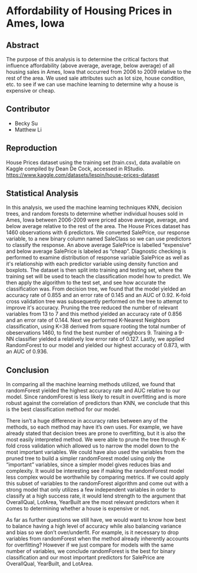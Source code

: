 # Affordability of Housing Prices in Ames, Iowa
## Abstract
The purpose of this analysis is to determine the critical factors that influence affordability (above average, average, below average) of all housing sales in Ames, Iowa that occurred from 2006 to 2009 relative to the rest of the area. We used sale attributes such as lot size, house condition, etc. to see if we can use machine learning to determine why a house is expensive or cheap.

## Contributor
* Becky Su
* Matthew Li

## Reproduction
House Prices dataset using the training set (train.csv), data available on Kaggle compiled by Dean De Cock, accessed in RStudio.
https://www.kaggle.com/datasets/lespin/house-prices-dataset

## Statistical Analysis
In this analysis, we used the machine learning techniques KNN, decision trees, and random forests to determine whether individual houses sold in Ames, Iowa between 2006-2009 were priced above average, average, and below average relative to the rest of the area. The House Prices dataset has 1460 observations with 6 predictors. We converted SalePrice, our response variable, to a new binary column named SaleClass so we can use predictors to classify the response. An above average SalePrice is labelled “expensive” and below average SalePrice is labeled as “cheap”. Diagnostic checking is performed to examine distribution of response variable SalePrice as well as it's relationship with each predictor variable using density function and boxplots. The dataset is then split into training and testing set, where the training set will be used to teach the classification model how to predict. We then apply the algorithm to the test set, and see how accurate the classification was. From decision tree, we found that the model yielded an accuracy rate of 0.855 and an error rate of 0.145 and an AUC of 0.92. K-fold cross validation tree was subsequently performed on the tree to attempt to improve it's accuracy. Pruning the tree reduced the number of relevant variables from 13 to 7 and this method yielded an accuracy rate of 0.856 and an error rate of 0.144. Next we performed K-Nearest Neighbors classification, using K=38 derived from square rooting the total number of obeservations 1460, to find the best number of neighbors 9. Training a 9-NN classifier yielded a relatively low error rate of 0.127. Lastly, we applied RandomForest to our model and yielded our highest accuracy of 0.873, with an AUC of 0.936.

## Conclusion
In comparing all the machine learning methods utilized, we found that randomForest yielded the highest accuracy rate and AUC relative to our model. Since randomForest is less likely to result in overfitting and is more robust against the correlation of predictors than KNN, we conclude that this is the best classification method for our model. 

There isn’t a huge difference in accuracy rates between any of the methods, so each method may have it’s own uses. For example, we have already stated that decision trees are prone to overfitting, but it is also the most easily interpreted method. We were able to prune the tree through K-fold cross validation which allowed us to narrow the model down to the most important variables. We could have also used the variables from the pruned tree to build a simpler randomForest model using only the “important” variables, since a simpler model gives reduces bias and complexity. It would be interesting see if making the randomForest model less complex would be worthwhile by comparing metrics. If we could apply this subset of variables to the randomForest algorithm and come out with a strong model that only utilizes a few independent variables in order to classify at a high success rate, it would lend strength to the argument that OverallQual, LotArea, YearBuilt are the most relevant predictors when it comes to determining whether a house is expensive or not.

As far as further questions we still have, we would want to know how best to balance having a high level of accuracy while also balancing variance and bias so we don’t over/underfit. For example, is it necessary to drop variables from randomForest when the method already inherently accounts for overfitting? However if we just compare for models with the same number of variables, we conclude randomForest is the best for binary classification and our most important predictors for SalePrice are OverallQual, YearBuilt, and LotArea.
